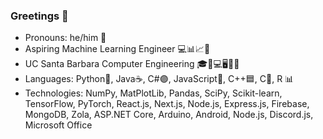 ### Greetings 👋

- Pronouns: he/him 👦
- Aspiring Machine Learning Engineer 💻📊📈🤖
- UC Santa Barbara Computer Engineering 🎓🔋💻🖥🔌💡
- Languages: Python🐍, Java☕, C#🟣, JavaScript🧾, C++🟦, C🔵, R 📊
- Technologies: NumPy, MatPlotLib, Pandas, SciPy, Scikit-learn, TensorFlow, PyTorch, React.js, Next.js, Node.js, Express.js, Firebase, MongoDB, Zola, ASP.NET Core, Arduino, Android, Node.js, Discord.js, Microsoft Office
